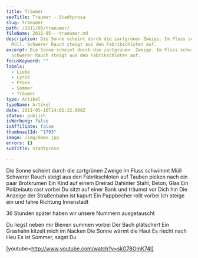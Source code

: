 ```yaml
---
title: Träumer
seoTitle: Träumer - Stadtprosa
slug: traeumer
path: /2011/05/traeumer/
fileName: 2011-05---traeumer.md
description: Die Sonne scheint durch die zartgrünen Zweige. Im Fluss schwimmt
  Müll. Schwerer Rauch steigt aus den Fabrikschloten auf.
excerpt: Die Sonne scheint durch die zartgrünen  Zweige. Im Fluss schwimmt Müll.
  Schwerer Rauch steigt aus den Fabrikschloten auf.
focusKeyword: ""
labels:
  - Liebe
  - Lyrik
  - Prosa
  - Sommer
  - Träumer
type: Artikel
typeName: Artikel
date: 2011-05-10T14:02:32.000Z
status: publish
isWerbung: false
isAffiliate: false
thumbnailId: "1793"
image: /img/demo.jpg
errors: {}
subTitle: Stadtprosa
  
---
```


Die Sonne scheint durch die zartgrünen Zweige Im Fluss schwimmt Müll Schwerer
Rauch steigt aus den Fabrikschloten auf Tauben picken nach ein paar Brotkrumen
Ein Kind auf einem Dreirad Dahinter Stahl, Beton, Glas Ein Polizeiauto rast
vorbei Du sitzt auf einer Bank und träumst vor Dich hin Die Anzeige der
Straßenbahn ist kaputt Ein Pappbecher rollt vorbei Ich steige ein und fahre
Richtung Innenstadt

36 Stunden später haben wir unsere Nummern ausgetauscht

Du liegst neben mir Bienen summen vorbei Der Bach plätschert Ein Grashalm
kitzelt mich im Nacken Die Sonne wärmt die Haut Es riecht nach Heu Es ist
Sommer, sagst Du

[youtube=http://www.youtube.com/watch?v=skG78GmK74I]

  